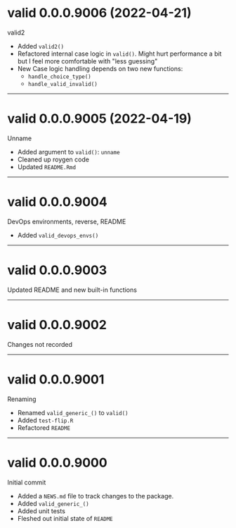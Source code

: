 # valid 0.0.0.9006 (2022-04-21)

valid2

- Added `valid2()`
- Refactored internal case logic in `valid()`. Might hurt performance a bit but I feel more comfortable with "less guessing"
- New Case logic handling depends on two new functions:
    - `handle_choice_type()`
    - `handle_valid_invalid()`

----------

# valid 0.0.0.9005 (2022-04-19)

Unname

- Added argument to `valid()`: `unname` 
- Cleaned up roygen code
- Updated `README.Rmd`

----------

# valid 0.0.0.9004

DevOps environments, reverse, README

- Added `valid_devops_envs()`

----------

# valid 0.0.0.9003

Updated README and new built-in functions

----------

# valid 0.0.0.9002

Changes not recorded

----------

# valid 0.0.0.9001

Renaming

- Renamed `valid_generic_()` to `valid()`
- Added `test-flip.R`
- Refactored `README`

----------

# valid 0.0.0.9000

Initial commit

- Added a `NEWS.md` file to track changes to the package.
- Added `valid_generic_()`
- Added unit tests
- Fleshed out initial state of `README`
